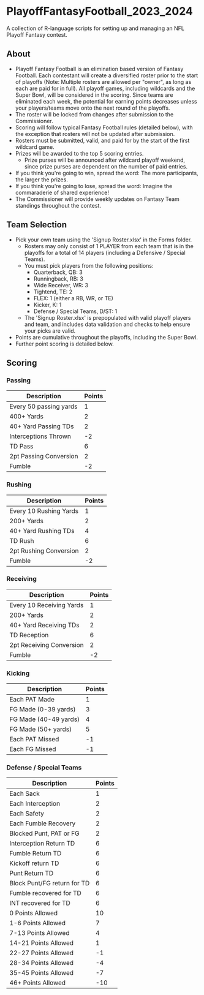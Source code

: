 # PlayoffFantasyFootball_2023_2024
A collection of R-language scripts for setting up and managing an NFL Playoff Fantasy contest. 

## About
- Playoff Fantasy Football is an elimination based version of Fantasy Football. Each contestant will create a diversified roster prior to the start of playoffs (Note: Multiple rosters are allowed per "owner", as long as each are paid for in full). All playoff games, including wildcards and the Super Bowl, will be considered in the scoring. Since teams are eliminated each week, the potential for earning points decreases unless your players/teams move onto the next round of the playoffs.
- The roster will be locked from changes after submission to the Commissioner. 
- Scoring will follow typical Fantasy Football rules (detailed below), with the exception that rosters will not be updated after submission.
- Rosters must be submitted, valid, and paid for by the start of the first wildcard game.
- Prizes will be awarded to the top 5 scoring entries.
  - Prize purses will be announced after wildcard playoff weekend, since prize purses are dependent on the number of paid entries.
- If you think you're going to win, spread the word: The more participants, the larger the prizes.
- If you think you're going to lose, spread the word: Imagine the commaraderie of shared experience!
- The Commissioner will provide weekly updates on Fantasy Team standings throughout the contest. 

## Team Selection
- Pick your own team using the 'Signup Roster.xlsx' in the Forms folder.
  - Rosters may only consist of 1 PLAYER from each team that is in the playoffs for a total of 14 players (including a Defensive / Special Teams).
  - You must pick players from the following positions:
    - Quarterback, QB: 3
    - Runningback, RB: 3
    - Wide Receiver, WR: 3
    - Tightend, TE: 2
    - FLEX: 1 (either a RB, WR, or TE)
    - Kicker, K: 1
    - Defense / Special Teams, D/ST: 1 
  - The 'Signup Roster.xlsx' is prepopulated with valid playoff players and team, and includes data validation and checks to help ensure your picks are valid.
- Points are cumulative throughout the playoffs, including the Super Bowl.
- Further point scoring is detailed below.

## Scoring
### Passing
Description | Points 
--- | ---
Every 50 passing yards | 1
400+ Yards | 2
40+ Yard Passing TDs | 2
Interceptions Thrown | -2
TD Pass | 6
2pt Passing Conversion | 2
Fumble | -2

### Rushing
Description | Points 
--- | ---
Every 10 Rushing Yards | 1
200+ Yards | 2
40+ Yard Rushing TDs | 4
TD Rush | 6
2pt Rushing Conversion | 2
Fumble | -2

### Receiving
Description | Points 
--- | ---
Every 10 Receiving Yards | 1
200+ Yards | 2
40+ Yard Receiving TDs | 2
TD Reception | 6
2pt Receiving Conversion | 2
Fumble | -2

### Kicking
Description | Points 
--- | ---
Each PAT Made | 1
FG Made (0-39 yards) | 3
FG Made (40-49 yards) | 4
FG Made (50+ yards) | 5
Each PAT Missed | -1
Each FG Missed | -1

### Defense / Special Teams
Description | Points 
--- | ---
Each Sack | 1
Each Interception | 2
Each Safety | 2
Each Fumble Recovery | 2
Blocked Punt, PAT or FG | 2
Interception Return TD | 6
Fumble Return TD | 6
Kickoff return TD | 6
Punt Return TD | 6
Block Punt/FG return for TD | 6
Fumble recovered for TD | 6
INT recovered for TD | 6
0 Points Allowed | 10
1-6 Points Allowed | 7
7-13 Points Allowed | 4
14-21 Points Allowed | 1
22-27 Points Allowed | -1
28-34 Points Allowed | -4
35-45 Points Allowed | -7
46+ Points Allowed | -10

